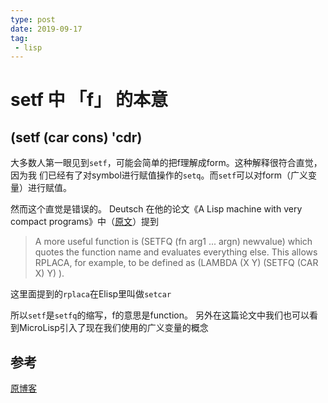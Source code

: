 ```yaml
---
type: post
date: 2019-09-17
tag:
 - lisp
---
```

# setf 中 「f」 的本意

## (setf (car cons) 'cdr)

大多数人第一眼见到`setf`，可能会简单的把f理解成form。这种解释很符合直觉，因为我
们已经有了对symbol进行赋值操作的`setq`。而`setf`可以对form（广义变量）进行赋值。 

然而这个直觉是错误的。 Deutsch 在他的论文《A Lisp machine with very compact
programs》中（[原文](http://www.softwarepreservation.org/projects/LISP/interlisp-d/Deutsch-3IJCAI.pdf)）提到 

> A more useful function is (SETFQ (fn arg1 ... argn) newvalue)
> which quotes the function name and evaluates everything else. 
> This allows RPLACA, for example, to be defined as (LAMBDA (X Y) (SETFQ (CAR X) Y) ).

这里面提到的`rplaca`在Elisp里叫做`setcar`

所以`setf`是`setfq`的缩写，f的意思是function。 另外在这篇论文中我们也可以看到MicroLisp引入了现在我们使用的广义变量的概念

## 参考

[原博客](https://g000001.cddddr.org/3715857294)
